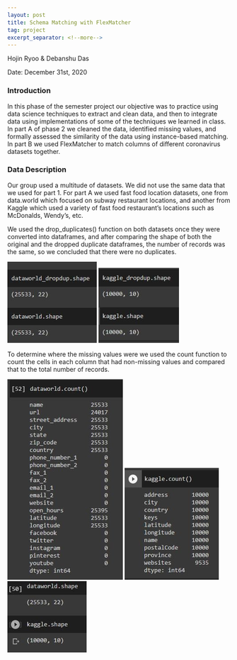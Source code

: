```yaml
---
layout: post
title: Schema Matching with FlexMatcher
tag: project
excerpt_separator: <!--more-->
---
```


Hojin Ryoo & Debanshu Das

Date: December 31st, 2020

### Introduction

In this phase of the semester project our objective was to practice using data science techniques to extract and clean data, and then to integrate data using implementations of some of the techniques we learned in class. In part A of phase 2 we cleaned the data, identified missing values, and formally assessed the similarity of the data using instance-based matching. In part B we used FlexMatcher to match columns of different coronavirus datasets together. 

### Data Description

Our group used a multitude of datasets. We did not use the same data that we used for part 1. For part A we used fast food location datasets, one from data.world which focused on subway restaurant locations, and another from Kaggle which used a variety of fast food restaurant’s locations such as McDonalds, Wendy’s, etc. 

We used the drop_duplicates() function on both datasets once they were converted into dataframes, and after comparing the shape of both the original and the dropped duplicate dataframes, the number of records was the same, so we concluded that there were no 
duplicates.

![Duplicate 1](/imgs/dup1.JPG) ![Duplicate 2](/imgs/dup2.JPG)

To determine where the missing values were we used the count function to count the cells in each column that had non-missing values and compared that to the total number of records.

![NA 1](/imgs/schema_matcher/na1.JPG) ![NA 2](/imgs/schema_matcher/na2.JPG) ![Total Records](/imgs/schema_matcher/total_records.JPG)

<!--more-->
